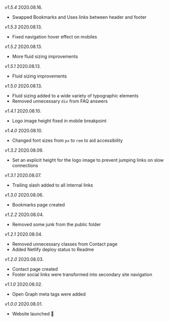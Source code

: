 *v1.5.4*
2020.08.16.
- Swapped Bookmarks and Uses links between header and footer

*v1.5.3*
2020.08.13.
- Fixed navigation hover effect on mobiles

*v1.5.2*
2020.08.13.
- More fluid sizing improvements

*v1.5.1*
2020.08.13.
- Fluid sizing improvements

*v1.5.0*
2020.08.13.
- Fluid sizing added to a wide variety of typographic elements
- Removed unnecessary `div` from FAQ answers

*v1.4.1*
2020.08.10.
- Logo image height fixed in mobile breakpoint

*v1.4.0*
2020.08.10.
- Changed font sizes from `px` to `rem` to aid accessibility

*v1.3.2*
2020.08.09.
- Set an explicit height for the logo image to prevent jumping links on slow connections

*v1.3.1*
2020.08.07.
- Trailing slash added to all internal links

*v1.3.0*
2020.08.06.
- Bookmarks page created

*v1.2.2*
2020.08.04.
- Removed some junk from the public folder

*v1.2.1*
2020.08.04.
- Removed unnecessary classes from Contact page
- Added Netlify deploy status to Readme

*v1.2.0*
2020.08.03.
- Contact page created
- Footer social links were transformed into secondary site navigation

*v1.1.0*
2020.08.02.
- Open Graph meta tags were added

*v1.0.0*
2020.08.01.
- Website launched 🎉
